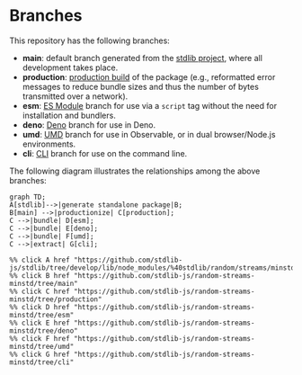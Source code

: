 <!--

@license Apache-2.0

Copyright (c) 2023 The Stdlib Authors.

Licensed under the Apache License, Version 2.0 (the "License");
you may not use this file except in compliance with the License.
You may obtain a copy of the License at

    http://www.apache.org/licenses/LICENSE-2.0

Unless required by applicable law or agreed to in writing, software
distributed under the License is distributed on an "AS IS" BASIS,
WITHOUT WARRANTIES OR CONDITIONS OF ANY KIND, either express or implied.
See the License for the specific language governing permissions and
limitations under the License.

-->

# Branches

This repository has the following branches:

-   **main**: default branch generated from the [stdlib project][stdlib-url], where all development takes place.
-   **production**: [production build][production-url] of the package (e.g., reformatted error messages to reduce bundle sizes and thus the number of bytes transmitted over a network).
-   **esm**: [ES Module][esm-url] branch for use via a `script` tag without the need for installation and bundlers.
-   **deno**: [Deno][deno-url] branch for use in Deno.
-   **umd**: [UMD][umd-url] branch for use in Observable, or in dual browser/Node.js environments.
-   **cli**: [CLI][cli-url] branch for use on the command line.

The following diagram illustrates the relationships among the above branches:

```mermaid
graph TD;
A[stdlib]-->|generate standalone package|B;
B[main] -->|productionize| C[production];
C -->|bundle| D[esm];
C -->|bundle| E[deno];
C -->|bundle| F[umd];
C -->|extract| G[cli];

%% click A href "https://github.com/stdlib-js/stdlib/tree/develop/lib/node_modules/%40stdlib/random/streams/minstd"
%% click B href "https://github.com/stdlib-js/random-streams-minstd/tree/main"
%% click C href "https://github.com/stdlib-js/random-streams-minstd/tree/production"
%% click D href "https://github.com/stdlib-js/random-streams-minstd/tree/esm"
%% click E href "https://github.com/stdlib-js/random-streams-minstd/tree/deno"
%% click F href "https://github.com/stdlib-js/random-streams-minstd/tree/umd"
%% click G href "https://github.com/stdlib-js/random-streams-minstd/tree/cli"
```

[stdlib-url]: https://github.com/stdlib-js/stdlib/tree/develop/lib/node_modules/%40stdlib/random/streams/minstd
[production-url]: https://github.com/stdlib-js/random-streams-minstd/tree/production
[deno-url]: https://github.com/stdlib-js/random-streams-minstd/tree/deno
[umd-url]: https://github.com/stdlib-js/random-streams-minstd/tree/umd
[esm-url]: https://github.com/stdlib-js/random-streams-minstd/tree/esm
[cli-url]: https://github.com/stdlib-js/random-streams-minstd/tree/cli